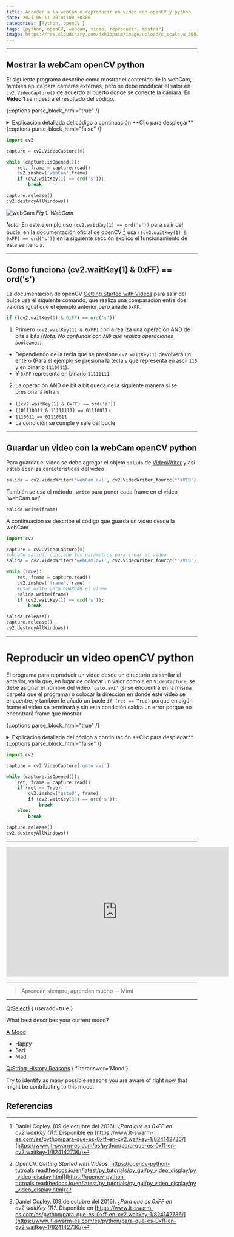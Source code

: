```yaml
---
title: Acceder a la webCam o reproducir un video con openCV y python
date: 2021-05-11 00:01:00 +0300
categories: [Python, openCV ]
tags: [python, openCV, webcam, video, reproducir, mostrar]   
image: https://res.cloudinary.com/dxh1bpaim/image/upload/c_scale,w_500/v1621181124/kipunaEC/webCam/portada_qy7jvz.gif
---
```


***

## Mostrar la webCam openCV python

El siguiente programa describe como mostrar el contenido de la webCam, también aplica para cámaras externas, pero se debe modificar el valor en `cv2.VideoCapture()` de acuerdo al puerto donde se conecte la cámara. En **Video 1** se muestra el resultado del código.

{::options parse_block_html="true" /}

<details>
<summary markdown='span'> Explicación detallada del código a continuación **Clic para desplegar** 
</summary>

1. `import cv2`, importar la librería de openCV 
2. `capture = cv2.VideoCapture(0)`, crear un objeto `capture` de `VideoCapture(0)`
 * Tiene como argumento `0` para leer la webCam. También recibe valores como -1, 1, etc si se conecta en otros puertos otras cámaras.
3. `while (capture.isOpened()):`
 * `capture.isOpened()` Devuelve `True` si la captura de video ya se ha inicializado.
4. `ret, frame = capture.read()`, usa el objeto `capture` para leer la información de la webCam
 * `frame` información del video frame por frame
 * `ret` valor booleano `TRUE` si `frame` es leído correctamente 
5. `if (cv2.waitKey(1) == ord('s')):`, sentencia  [if](https://docs.python.org/3/tutorial/controlflow.html) compara dos valores, si se cumple la condición termina el bucle.
 * `cv2.waitKey(1)`, si una tecla es presionada, regresa un valor de acuerdo al código [ascii](http://www.asciitable.com/), mientras no se presione una tecla devuelve el valor de `-1` 
 * `ord('s')` la función [ord](https://docs.python.org/3/library/functions.html#ord) recibe un caracter y devuelve un valor que representa a ese caracter.
 * La condición [^1]  queda de la siguiente manera: `(cv2.waitKey(1) == ord('s'))` --> `1110011 == 01110011` (Cuando se cuple, sale del bucle)
6. `capture.release()` para liberar la captura
7. `cv2.destroyAllWindows()` cerrar todas las ventanas

</details>
{::options parse_block_html="false" /} 
  

```python
import cv2

capture = cv2.VideoCapture(0)

while (capture.isOpened()):
    ret, frame = capture.read()
    cv2.imshow('webCam',frame)
    if (cv2.waitKey(1) == ord('s')):
        break

capture.release()
cv2.destroyAllWindows()
```

![webCam](https://res.cloudinary.com/dxh1bpaim/image/upload/c_scale,w_400/v1621899376/kipunaEC/webCam/miniatura00_kdoten.png)
_Fig 1. WebCam_

*Nota:* En este ejemplo uso `(cv2.waitKey(1) == ord('s'))` para salir del bucle, en la documentación oficial de openCV [^2]  usa `((cv2.waitKey(1) & 0xFF) == ord('s'))` en la siguiente sección explico el funcionamiento de esta sentencia.



***

## Como funciona (cv2.waitKey(1) & 0xFF) == ord('s')

La documentación de openCV [Getting Started with Videos](https://opencv-python-tutroals.readthedocs.io/en/latest/py_tutorials/py_gui/py_video_display/py_video_display.html) para salir del bulce usa el siguiente comando, que realiza una comparación entre dos valores igual que el ejemplo anterior pero añade `0xFF`.  
```python
if ((cv2.waitKey(1) & 0xFF) == ord('s'))`
```

1. Primero `(cv2.waitKey(1) & 0xFF)` con `&` realiza una operación AND de bits a bits *(Nota: No confundir con `AND` que realiza operaciones `booleanas`)* 
 * Dependiendo de la tecla que se presione `cv2.waitKey(1)` devolverá un entero (Para el ejemplo se presiona la tecla `s` que representa en ascii `115` y en binario `1110011`). 
 * Y `0xFF` representa en binario `11111111`
2. La operación AND de bit a bit queda de la siguiente manera si se presiona la letra `s`
 * `((cv2.waitKey(1) & 0xFF) == ord('s'))`
 * `((01110011 & 11111111) == 01110011)`
 * `1110011 == 01110011`
 * La condición se cumple y sale del bucle

***

## Guardar un video con la webCam openCV python

Para guardar el video se debe agregar el objeto `salida` de [VideoWriter](../VideoWriter-openCV-python/) y así establecer las características del video

```python
salida = cv2.VideoWriter('webCam.avi', cv2.VideoWriter_fourcc(*'XVID'), 10, (640,480))
```
También  se usa el método `.write` para poner cada frame en el video 'webCam.avi'
```python
salida.write(frame)
```
A continuación se describe el código que guarda un video desde la webCam

```python
import cv2

capture = cv2.VideoCapture(0)
#objeto salida, contiene los parámetros para crear el video
salida = cv2.VideoWriter('webCam.avi', cv2.VideoWriter_fourcc(*'XVID'), 10, (640,480))

while (True):
    ret, frame = capture.read()
    cv2.imshow('frame',frame)
    #Usar write para GUARDAR el video
    salida.write(frame)
    if (cv2.waitKey(1) == ord('s')):
        break

salida.release()
capture.release()
cv2.destroyAllWindows()
```
***

# Reproducir un video openCV python 

El programa para reproducir un video desde un directorio es similar al anterior, varía que, en lugar de colocar un valor como `0` en `VideoCapture`, se debe asignar el nombre del video `'gato.avi'` (si se encuentra en la misma carpeta que el programa) o colocar la dirección en donde este video se encuentre, y también le añado un bucle `if (ret == True)` porque en algún frame el video se terminará y sin esta condición saldra un error porque no encontrará frame que mostrar. 

{::options parse_block_html="true" /}

<details>
<summary markdown='span'> Explicación detallada del código a continuación **Clic para desplegar** 
</summary>

1. `import cv2`, importar la librería de openCV 
2. `capture = cv2.VideoCapture('gato.avi')`, crear un objeto `capture` de `VideoCapture(0)`
 * Tiene como argumento entre comillas el nombre del video. También se puede usar el path del video `cv2.VideoCapture('/home/noemi/Escritorio/reproducir_Videos/gato.avi')`
3. `while (capture.isOpened()):`
 * `capture.isOpened()` Devuelve `True` si la captura de video ya se ha inicializado.
4. `ret, frame = capture.read()`, usa el objeto `capture` para leer la información de la webCam
 * `frame` información del video frame por frame
 * `ret` valor booleano `TRUE` si el `frame` es leído correctamente 
5. `if (ret == True)`, si `ret` es `True` ejecutará lo que este dentro de la sentencia `if`. 
6. `if (cv2.waitKey(30) == ord('s')):`, sentencia  [if](https://docs.python.org/3/tutorial/controlflow.html) compara dos valores, si se cumple la condición termina el bucle.
 * `cv2.waitKey(30)`, si una tecla es presionada, regresa un valor de acuerdo al código [ascii](http://www.asciitable.com/), mientras no se presione una tecla devuelve `-1`. *Nota: algunos videos pueden reproducirse mas rápido o mas lento de acuerdo a las características como el bitrate, openCV tratará de reproducir el archivo rápido, para modificar eso se puede variar el valor* de `cv2.waitKey(30)`
 * `ord('s')` la función [ord](https://docs.python.org/3/library/functions.html#ord) recibe un caracter y devuelve un valor que representa a ese caracter.
 * La condición [^1]  queda de la siguiente manera cuando se presiona la tecla `s`: `(cv2.waitKey(1) == ord('s'))` --> `01110011 == 01110011`
6. `capture.release()` para liberar la captura
7. `cv2.destroyAllWindows()` cerrar todas las ventanas

</details>
{::options parse_block_html="false" /} 

```python
import cv2

capture = cv2.VideoCapture('gato.avi')

while (capture.isOpened()):
    ret, frame = capture.read()
    if (ret == True):
        cv2.imshow("gato0", frame)
        if (cv2.waitKey(30) == ord('s')):
            break
    else:
        break

capture.release()
cv2.destroyAllWindows()
```
***

<iframe width="586" height="342" src="https://www.youtube.com/embed/oo7trH7hnYc" frameborder="0" allow="accelerometer; autoplay; clipboard-write; encrypted-media; gyroscope; picture-in-picture" allowfullscreen></iframe>

***

> Aprendan siempre, aprendan mucho — Mimi

***

[Q:Select1]() { useradd=true }

What best describes your current mood?

[A Mood]()

* Happy
* Sad
* Mad

[Q:String-History Reasons]() { filteranswer='Mood'}

Try to identify as many possible reasons you are aware of right now that might be contributing to this mood.

## Referencias

[^1]: Daniel Copley. (09 de octubre del 2016). *¿Para qué es 0xFF en cv2.waitKey (1)?*. Disponible en [https://www.it-swarm-es.com/es/python/para-que-es-0xff-en-cv2.waitkey-1/824142736/](https://www.it-swarm-es.com/es/python/para-que-es-0xff-en-cv2.waitkey-1/824142736/)

[^2]: OpenCV. *Getting Started with Videos* [https://opencv-python-tutroals.readthedocs.io/en/latest/py_tutorials/py_gui/py_video_display/py_video_display.html](https://opencv-python-tutroals.readthedocs.io/en/latest/py_tutorials/py_gui/py_video_display/py_video_display.html)

